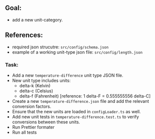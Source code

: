 ## Goal:

- add a new unit-category.

## References:

- required json strucutre: `src/config/schema.json`
- example of a working unit-type json file: `src/config/length.json`

### Task:

- Add a new `temperature-difference` unit type JSON file.
- New unit type includes units:
  - delta-k (Kelvin)
  - delta-c (Celsius)
  - delta-f (Fahrenheit) [reference: 1 delta-F = 0.555555556 delta-C]
- Create a new `temperature-difference.json` file and add the relevant conversion factors.
- Ensure that the new units are loaded in `configLoader.ts` as well.
- Add new unit tests in `temperature-difference.test.ts` to verify conversions between these units.
- Run Prettier formater
- Run all tests
